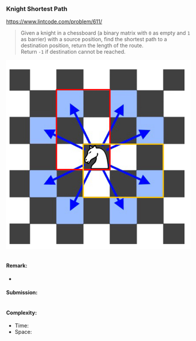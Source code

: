 ### Knight Shortest Path
https://www.lintcode.com/problem/611/
>Given a knight in a chessboard (a binary matrix with `0` as empty and `1` as barrier) with a source position, find the shortest path to a destination position, return the length of the route.\
>Return `-1` if destination cannot be reached.

<p>
    <img src="../images/611_Knight.jpg" width="500" />
</p>

```python
```
#### Remark:
- 
#### Submission:
```
```
#### Complexity:
- Time:
- Space:
